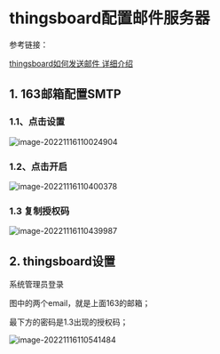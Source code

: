 # thingsboard配置邮件服务器

参考链接：

[thingsboard如何发送邮件 详细介绍](https://blog.csdn.net/NightHulk/article/details/106379039)

## 1. 163邮箱配置SMTP

### 1.1、点击设置

![image-20221116110024904](E:\codes\Server-Learning\thingsboard\Imag\image-20221116110024904.png)

### 1.2、点击开启

![image-20221116110400378](E:\codes\Server-Learning\thingsboard\Imag\image-20221116110400378.png)

### 1.3 复制授权码

![image-20221116110439987](E:\codes\Server-Learning\thingsboard\Imag\image-20221116110439987.png)

## 2. thingsboard设置

系统管理员登录

图中的两个email，就是上面163的邮箱；

最下方的密码是1.3出现的授权码；

![image-20221116110541484](E:\codes\Server-Learning\thingsboard\Imag\image-20221116110541484.png)

